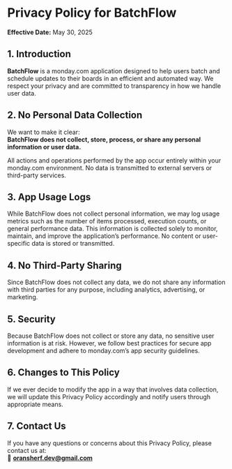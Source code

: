 # Privacy Policy for BatchFlow

**Effective Date:** May 30, 2025

## 1. Introduction  
**BatchFlow** is a monday.com application designed to help users batch and schedule updates to their boards in an efficient and automated way. We respect your privacy and are committed to transparency in how we handle user data.

## 2. No Personal Data Collection  
We want to make it clear:  
**BatchFlow does not collect, store, process, or share any personal information or user data.**

All actions and operations performed by the app occur entirely within your monday.com environment. No data is transmitted to external servers or third-party services.

## 3. App Usage Logs  
While BatchFlow does not collect personal information, we may log usage metrics such as the number of items processed, execution counts, or general performance data. This information is collected solely to monitor, maintain, and improve the application’s performance. No content or user-specific data is stored or transmitted.

## 4. No Third-Party Sharing  
Since BatchFlow does not collect any data, we do not share any information with third parties for any purpose, including analytics, advertising, or marketing.

## 5. Security  
Because BatchFlow does not collect or store any data, no sensitive user information is at risk. However, we follow best practices for secure app development and adhere to monday.com’s app security guidelines.

## 6. Changes to This Policy  
If we ever decide to modify the app in a way that involves data collection, we will update this Privacy Policy accordingly and notify users through appropriate means.

## 7. Contact Us  
If you have any questions or concerns about this Privacy Policy, please contact us at:  
📧 **oransherf.dev@gmail.com**
